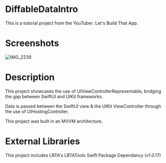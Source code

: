 # DiffableDataIntro

This is a tutorial project from the YouTuber: Let's Build That App.

# Screenshots
![IMG_2239](https://user-images.githubusercontent.com/62522804/133344286-f6fc87e8-eee4-48a8-8fea-e774554893b0.jpg)

# Description
This project showcases the use of UIViewControllerRepresentable, bridging the gap between SwiftUI and UIKit frameworks.

Data is passed between the SwiftUI view & the UIKit ViewController through the use of UIHostingController.

This project was built in an MVVM architecture.

# External Libraries
This project includes LBTA's LBTATools Swift Package Dependancy (v1.0.17) 
